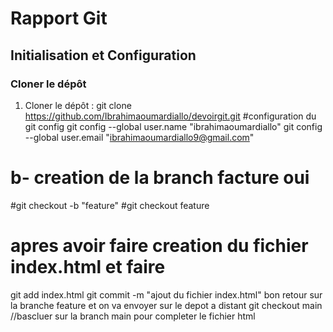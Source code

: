 # Rapport Git

## Initialisation et Configuration

### Cloner le dépôt

1. Cloner le dépôt :
   git clone https://github.com/Ibrahimaoumardiallo/devoirgit.git 
#configuration du git config
git config --global user.name "ibrahimaoumardiallo"
git config --global user.email "ibrahimaoumardiallo9@gmail.com"
# b- creation de la branch facture oui
#git checkout -b "feature"
#git checkout feature 
# apres avoir faire creation du fichier index.html et faire
git add index.html
git commit -m "ajout du fichier index.html"
bon retour sur la branche feature et on va envoyer sur le depot a distant
git checkout main //bascluer sur la branch main  pour completer le fichier html
